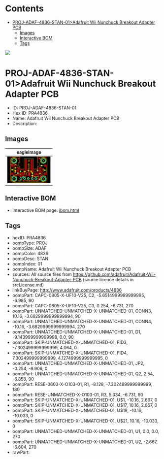 



Contents
========

* [PROJ-ADAF-4836-STAN-01>Adafruit Wii Nunchuck Breakout Adapter PCB](#proj-adaf-4836-stan-01adafruit-wii-nunchuck-breakout-adapter-pcb)
	* [Images](#images)
	* [Interactive BOM](#interactive-bom)
	* [Tags](#tags)
  
![][im]
# PROJ-ADAF-4836-STAN-01>Adafruit Wii Nunchuck Breakout Adapter PCB

- ID: PROJ-ADAF-4836-STAN-01
- Hex ID: PRA4836
- Name: Adafruit Wii Nunchuck Breakout Adapter PCB
- Description: 

## Images
  
  

|eagleImage|
| :---: |
|[![eagleImage](eagleImage_140.png)](eagleImage_600.png)|

## Interactive BOM

- Interactive BOM page: [ibom.html](kicad/bom/ibom.html)

## Tags

- hexID: PRA4836
- oompType: PROJ
- oompSize: ADAF
- oompColor: 4836
- oompDesc: STAN
- oompIndex: 01
- oompName: Adafruit Wii Nunchuck Breakout Adapter PCB
- sources: All source files from https://github.com/adafruit/Adafruit-Wii-Nunchuck-Breakout-Adapter-PCB (source licence details in srcLicense.md)
- linkBuyPage: http://www.adafruit.com/products/4836
- oompPart: CAPC-0805-X-UF10-V25, C2, -5.6514999999999995, -6.985, 90
- oompPart: CAPC-0805-X-UF10-V25, C3, 0.254, -6.731, 270
- oompPart: UNMATCHED-UNMATCHED-X-UNMATCHED-01, CONN3, 10.16, -3.6829999999999994, 90
- oompPart: UNMATCHED-UNMATCHED-X-UNMATCHED-01, CONN4, -10.16, -3.6829999999999994, 270
- oompPart: UNMATCHED-UNMATCHED-X-UNMATCHED-01, D1, -9.143999999999998, 0.0, 90
- oompPart: SKIP-UNMATCHED-X-UNMATCHED-01, FID3, -7.302499999999999, 4.064, 0
- oompPart: SKIP-UNMATCHED-X-UNMATCHED-01, FID4, 7.302499999999999, 4.1274999999999995, 0
- oompPart: UNMATCHED-UNMATCHED-X-UNMATCHED-01, JP2, -0.254, -9.906, 0
- oompPart: UNMATCHED-UNMATCHED-X-UNMATCHED-01, Q2, 2.54, -6.858, 90
- oompPart: RESE-0603-X-O103-01, R1, -8.128, -7.302499999999999, 180
- oompPart: RESE-UNMATCHED-X-O103-01, R3, 5.334, -6.731, 90
- oompPart: SKIP-UNMATCHED-X-UNMATCHED-01, U$1, -10.16, 2.667, 0
- oompPart: SKIP-UNMATCHED-X-UNMATCHED-01, U$17, 10.16, 2.667, 0
- oompPart: SKIP-UNMATCHED-X-UNMATCHED-01, U$19, -10.16, -10.033, 0
- oompPart: SKIP-UNMATCHED-X-UNMATCHED-01, U$21, 10.16, -10.033, 0
- oompPart: UNMATCHED-UNMATCHED-X-UNMATCHED-01, U1, 0.0, 0.0, 270
- oompPart: UNMATCHED-UNMATCHED-X-UNMATCHED-01, U2, -2.667, -6.604, 270
- rawPart: 



[im]: eagleImage_450.png
